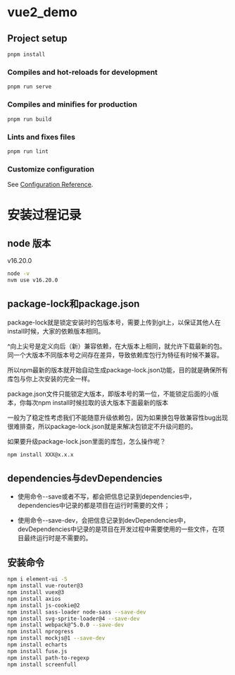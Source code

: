 # vue2_demo

## Project setup
```
pnpm install
```

### Compiles and hot-reloads for development
```
pnpm run serve
```

### Compiles and minifies for production
```
pnpm run build
```

### Lints and fixes files
```
pnpm run lint
```

### Customize configuration
See [Configuration Reference](https://cli.vuejs.org/config/).






# 安装过程记录

## node 版本

v16.20.0

```sh
node -v
nvm use v16.20.0
```

## package-lock和package.json

package-lock就是锁定安装时的包版本号，需要上传到git上，以保证其他人在install时候，大家的依赖版本相同。

^向上尖号是定义向后（新）兼容依赖，在大版本上相同，就允许下载最新的包。同一个大版本不同版本号之间存在差异，导致依赖库包行为特征有时候不兼容。

所以npm最新的版本就开始自动生成package-lock.json功能，目的就是确保所有库包与你上次安装的完全一样。

package.json文件只能锁定大版本，即版本号的第一位，不能锁定后面的小版本，你每次npm install时候拉取的该大版本下面最新的版本

一般为了稳定性考虑我们不能随意升级依赖包，因为如果换包导致兼容性bug出现很难排查，所以package-lock.json就是来解决包锁定不升级问题的。

如果要升级package-lock.json里面的库包，怎么操作呢？

```sh
npm install XXX@x.x.x  
```

## dependencies与devDependencies

- 使用命令--save或者不写，都会把信息记录到dependencies中，dependencies中记录的都是项目在运行时需要的文件；

- 使用命令--save-dev，会把信息记录到devDependencies中，devDependencies中记录的是项目在开发过程中需要使用的一些文件，在项目最终运行时是不需要的。


## 安装命令

```sh
npm i element-ui -S
npm install vue-router@3
npm install vuex@3
npm install axios
npm install js-cookie@2
npm install sass-loader node-sass --save-dev
npm install svg-sprite-loader@4 --save-dev
npm install webpack@^5.0.0 --save-dev
npm install nprogress
npm install mockjs@1 --save-dev
npm install echarts
npm install fuse.js
npm install path-to-regexp
npm install screenfull
```


